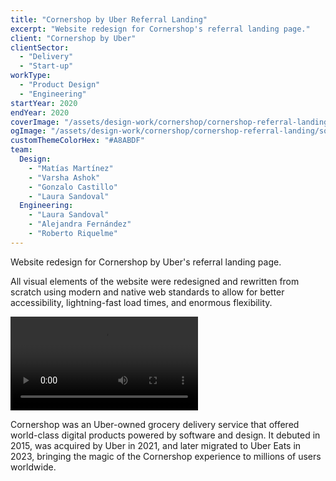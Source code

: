 ```yaml
---
title: "Cornershop by Uber Referral Landing"
excerpt: "Website redesign for Cornershop's referral landing page."
client: "Cornershop by Uber"
clientSector:
  - "Delivery"
  - "Start-up"
workType:
  - "Product Design"
  - "Engineering"
startYear: 2020
endYear: 2020
coverImage: "/assets/design-work/cornershop/cornershop-referral-landing/cornershop-raf-cover.mp4"
ogImage: "/assets/design-work/cornershop/cornershop-referral-landing/social-thumbnail.png"
customThemeColorHex: "#A8ABDF"
team:
  Design:
    - "Matías Martínez"
    - "Varsha Ashok"
    - "Gonzalo Castillo"
    - "Laura Sandoval"
  Engineering:
    - "Laura Sandoval"
    - "Alejandra Fernández"
    - "Roberto Riquelme"
---
```


Website redesign for Cornershop by Uber's referral landing page.

All visual elements of the website were redesigned and rewritten from scratch using modern and native web standards to allow for better accessibility, lightning-fast load times, and enormous flexibility.

![The floating ticket was built completely on vanilla HTML & CSS, allowing for easier localizations and offer variants, without the need to create new assets each time](/assets/design-work/cornershop/cornershop-referral-landing/cornershop-raf-full.mp4)

Cornershop was an Uber-owned grocery delivery service that offered world-class digital products powered by software and design. It debuted in 2015, was acquired by Uber in 2021, and later migrated to Uber Eats in 2023, bringing the magic of the Cornershop experience to millions of users worldwide.